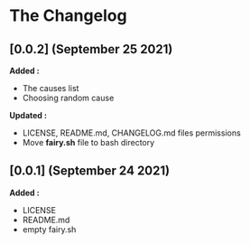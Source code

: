 # The Changelog

## [0.0.2] (September 25 2021)

**Added :**

- The causes list
- Choosing random cause

**Updated :**

- LICENSE, README.md, CHANGELOG.md files permissions
- Move **fairy.sh** file to bash directory

## [0.0.1] (September 24 2021)

**Added :**

- LICENSE
- README.md
- empty fairy.sh

